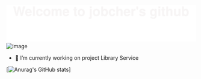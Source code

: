 ![Image alt](https://github.com/BEPb/BEPb/blob/main/assets/Bottom_up.svg)
![image](https://www.codewars.com/users/Vitaliy%20Replyuk/badges/micro)
- 🔭 I’m currently working on project Library Service

[![Anurag's GitHub stats](https://github-readme-stats.vercel.app/api?username=vr242kj&show_icons=true&theme=gruvbox)]
